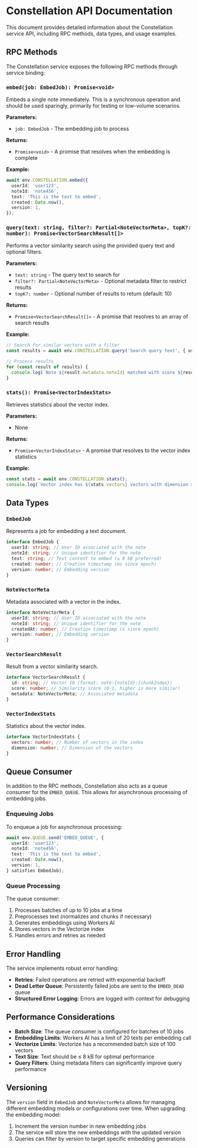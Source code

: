 # Constellation API Documentation

This document provides detailed information about the Constellation service API, including RPC methods, data types, and usage examples.

## RPC Methods

The Constellation service exposes the following RPC methods through service binding:

### `embed(job: EmbedJob): Promise<void>`

Embeds a single note immediately. This is a synchronous operation and should be used sparingly, primarily for testing or low-volume scenarios.

**Parameters:**

- `job: EmbedJob` - The embedding job to process

**Returns:**

- `Promise<void>` - A promise that resolves when the embedding is complete

**Example:**

```typescript
await env.CONSTELLATION.embed({
  userId: 'user123',
  noteId: 'note456',
  text: 'This is the text to embed',
  created: Date.now(),
  version: 1,
});
```

### `query(text: string, filter?: Partial<NoteVectorMeta>, topK?: number): Promise<VectorSearchResult[]>`

Performs a vector similarity search using the provided query text and optional filters.

**Parameters:**

- `text: string` - The query text to search for
- `filter?: Partial<NoteVectorMeta>` - Optional metadata filter to restrict results
- `topK?: number` - Optional number of results to return (default: 10)

**Returns:**

- `Promise<VectorSearchResult[]>` - A promise that resolves to an array of search results

**Example:**

```typescript
// Search for similar vectors with a filter
const results = await env.CONSTELLATION.query('Search query text', { userId: 'user123' }, 10);

// Process results
for (const result of results) {
  console.log(`Note ${result.metadata.noteId} matched with score ${result.score}`);
}
```

### `stats(): Promise<VectorIndexStats>`

Retrieves statistics about the vector index.

**Parameters:**

- None

**Returns:**

- `Promise<VectorIndexStats>` - A promise that resolves to the vector index statistics

**Example:**

```typescript
const stats = await env.CONSTELLATION.stats();
console.log(`Vector index has ${stats.vectors} vectors with dimension ${stats.dimension}`);
```

## Data Types

### `EmbedJob`

Represents a job for embedding a text document.

```typescript
interface EmbedJob {
  userId: string; // User ID associated with the note
  noteId: string; // Unique identifier for the note
  text: string; // Text content to embed (≤ 8 kB preferred)
  created: number; // Creation timestamp (ms since epoch)
  version: number; // Embedding version
}
```

### `NoteVectorMeta`

Metadata associated with a vector in the index.

```typescript
interface NoteVectorMeta {
  userId: string; // User ID associated with the note
  noteId: string; // Unique identifier for the note
  createdAt: number; // Creation timestamp (s since epoch)
  version: number; // Embedding version
}
```

### `VectorSearchResult`

Result from a vector similarity search.

```typescript
interface VectorSearchResult {
  id: string; // Vector ID (format: note:{noteId}:{chunkIndex})
  score: number; // Similarity score (0-1, higher is more similar)
  metadata: NoteVectorMeta; // Associated metadata
}
```

### `VectorIndexStats`

Statistics about the vector index.

```typescript
interface VectorIndexStats {
  vectors: number; // Number of vectors in the index
  dimension: number; // Dimension of the vectors
}
```

## Queue Consumer

In addition to the RPC methods, Constellation also acts as a queue consumer for the `EMBED_QUEUE`. This allows for asynchronous processing of embedding jobs.

### Enqueuing Jobs

To enqueue a job for asynchronous processing:

```typescript
await env.QUEUE.send('EMBED_QUEUE', {
  userId: 'user123',
  noteId: 'note456',
  text: 'This is the text to embed',
  created: Date.now(),
  version: 1,
} satisfies EmbedJob);
```

### Queue Processing

The queue consumer:

1. Processes batches of up to 10 jobs at a time
2. Preprocesses text (normalizes and chunks if necessary)
3. Generates embeddings using Workers AI
4. Stores vectors in the Vectorize index
5. Handles errors and retries as needed

## Error Handling

The service implements robust error handling:

- **Retries**: Failed operations are retried with exponential backoff
- **Dead Letter Queue**: Persistently failed jobs are sent to the `EMBED_DEAD` queue
- **Structured Error Logging**: Errors are logged with context for debugging

## Performance Considerations

- **Batch Size**: The queue consumer is configured for batches of 10 jobs
- **Embedding Limits**: Workers AI has a limit of 20 texts per embedding call
- **Vectorize Limits**: Vectorize has a recommended batch size of 100 vectors
- **Text Size**: Text should be ≤ 8 kB for optimal performance
- **Query Filters**: Using metadata filters can significantly improve query performance

## Versioning

The `version` field in `EmbedJob` and `NoteVectorMeta` allows for managing different embedding models or configurations over time. When upgrading the embedding model:

1. Increment the version number in new embedding jobs
2. The service will store the new embeddings with the updated version
3. Queries can filter by version to target specific embedding generations
